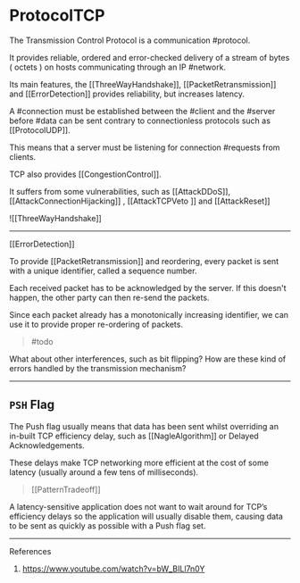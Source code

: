 # ProtocolTCP

The Transmission Control Protocol is a communication #protocol.

It provides reliable, ordered and error-checked delivery of a stream of bytes ( octets ) on hosts communicating through an IP #network.

Its main features, the [[ThreeWayHandshake]],  [[PacketRetransmission]] and [[ErrorDetection]] provides reliability, but increases latency.

A #connection must be established between the #client and the #server before #data can be sent contrary to connectionless protocols such as [[ProtocolUDP]].

This means that a server must be listening for connection #requests from clients.

TCP also provides [[CongestionControl]].

It suffers from some vulnerabilities, such as [[AttackDDoS]], [[AttackConnectionHijacking]] , [[AttackTCPVeto ]] and [[AttackReset]]

![[ThreeWayHandshake]]

___

[[ErrorDetection]]

To provide [[PacketRetransmission]] and reordering, every packet is sent with a unique identifier, called a sequence number.  

Each received packet has to be acknowledged by the server. If this doesn't happen, the other party can then re-send the packets.

Since each packet already has a monotonically increasing identifier, we can use it to provide proper re-ordering of packets.

> #todo

What about other interferences, such as bit flipping? How are these kind of errors handled by the transmission mechanism?

___

## `PSH` Flag

The Push flag usually means that data has been sent whilst overriding an in-built TCP efficiency delay, such as [[NagleAlgorithm]] or Delayed Acknowledgements.

These delays make TCP networking more efficient at the cost of some latency (usually around a few tens of milliseconds).

> [[PatternTradeoff]]

A latency-sensitive application does not want to wait around for TCP’s efficiency delays so the application will usually disable them, causing data to be sent as quickly as possible with a Push flag set.

___

References

1. <https://www.youtube.com/watch?v=bW_BILl7n0Y>
